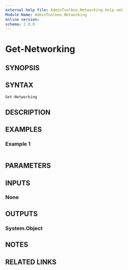 ```yaml
---
external help file: AdminToolbox.Networking-help.xml
Module Name: AdminToolbox.Networking
online version:
schema: 2.0.0
---
```


# Get-Networking

## SYNOPSIS


## SYNTAX

```
Get-Networking
```

## DESCRIPTION


## EXAMPLES

### Example 1
```powershell

```



## PARAMETERS

## INPUTS

### None

## OUTPUTS

### System.Object
## NOTES

## RELATED LINKS
